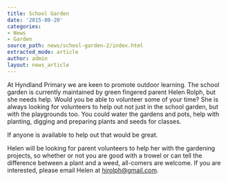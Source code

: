 ```yaml
---
title: School Garden
date: '2015-08-20'
categories:
- News
- Garden
source_path: news/school-garden-2/index.html
extracted_mode: article
author: admin
layout: news_article
---
```

At Hyndland Primary we are keen to promote outdoor learning. The school garden is currently maintained by green fingered parent Helen Rolph, but she needs help. Would you be able to volunteer some of your time? She is always looking for volunteers to help out not just in the school garden, but with the playgrounds too. You could water the gardens and pots, help with planting, digging and preparing plants and seeds for classes.

If anyone is available to help out that would be great.

Helen will be looking for parent volunteers to help her with the gardening projects, so whether or not you are good with a trowel or can tell the difference between a plant and a weed, all-comers are welcome. If you are interested, please email Helen at [hjrolph@gmail.com](mailto:hjrolph@gmail.com).
